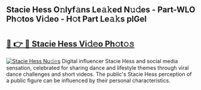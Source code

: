 ## Stacie Hess O𝚗lyf𝚊ns Le𝚊𝚔ed N𝚞𝚍es - Part-WLO Ph𝚘tos Vi𝚍eo - H𝚘t Part Le𝚊𝚔s plGel

# <h2><a href="http://hf63v5.feru.top/?c=Stacie+Hess">🔗 👉 🔴 Stacie Hess Vi𝚍𝚎o Ph𝚘t𝚘𝚜</a></h2>

[![Stacie Hess Nu𝚍𝚎s](https://i.imgur.com/0TWrTi3.gif)](http://hf63v5.feru.top/?c=Stacie+Hess)
Digital influencer Stacie Hess and social media sensation, celebrated for sharing dance and lifestyle themes through viral dance challenges and short videos. The public's Stacie Hess perception of a public figure can be influenced by their personal characteristics. 
